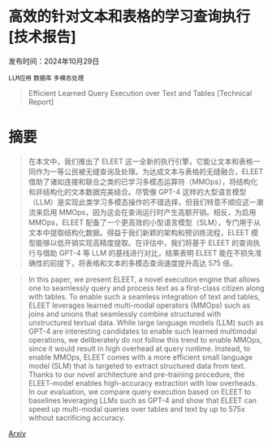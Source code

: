 # 高效的针对文本和表格的学习查询执行 [技术报告]

发布时间：2024年10月29日

`LLM应用` `数据库` `多模态处理`

> Efficient Learned Query Execution over Text and Tables [Technical Report]

# 摘要

> 在本文中，我们推出了 ELEET 这一全新的执行引擎，它能让文本和表格一同作为一等公民被无缝查询及处理。为达成文本与表格的无缝融合，ELEET 借助了诸如连接和联合之类的已学习多模态运算符（MMOps），将结构化和非结构化的文本数据完美结合。尽管像 GPT-4 这样的大型语言模型（LLM）是实现此类学习多模态操作的不错选择，但我们特意不顺应这一潮流来启用 MMOps，因为这会在查询运行时产生高额开销。相反，为启用 MMOps，ELEET 配备了一个更高效的小型语言模型（SLM），专门用于从文本中提取结构化数据。得益于我们新颖的架构和预训练流程，ELEET 模型能够以低开销实现高精度提取。在评估中，我们将基于 ELEET 的查询执行与借助 GPT-4 等 LLM 的基线进行对比，结果表明 ELEET 能在不损失准确性的前提下，将表格和文本的多模态查询速度提升高达 575 倍。

> In this paper, we present ELEET, a novel execution engine that allows one to seamlessly query and process text as a first-class citizen along with tables. To enable such a seamless integration of text and tables, ELEET leverages learned multi-modal operators (MMOps) such as joins and unions that seamlessly combine structured with unstructured textual data. While large language models (LLM) such as GPT-4 are interesting candidates to enable such learned multimodal operations, we deliberately do not follow this trend to enable MMOps, since it would result in high overhead at query runtime. Instead, to enable MMOps, ELEET comes with a more efficient small language model (SLM) that is targeted to extract structured data from text. Thanks to our novel architecture and pre-training procedure, the ELEET-model enables high-accuracy extraction with low overheads. In our evaluation, we compare query execution based on ELEET to baselines leveraging LLMs such as GPT-4 and show that ELEET can speed up multi-modal queries over tables and text by up to 575x without sacrificing accuracy.

[Arxiv](https://arxiv.org/abs/2410.22522)